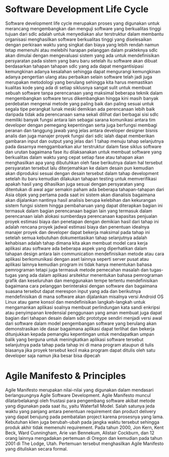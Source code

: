 
<h1> Software Development Life Cycle </h1>

Software development life cycle merupakan proses yang digunakan untuk merancang mengembangkan dan menguji software yang berkualitas tinggi tujuan dari sdlc adalah untuk menyediakan alur terstruktur dalam membantu organisasi menghasilkan software berkualitas tinggi yang diselesaikan dengan perkiraan waktu yang singkat dan biaya yang lebih rendah namun tetap memenuhi atau melebihi harapan pelanggan dalam prakteknya sdlc akan dimulai dengan mengevaluasi sistem yang ada untuk mendefinisikan persyaratan pada sistem yang baru baru setelah itu software akan dibuat berdasarkan tahapan tahapan sdlc yang ada dapat mengantisipasi kemungkinan adanya kesalahan sehingga dapat mengurangi kemungkinan adanya pengertian ulang atau perbaikan selain software telah jadi juga merupakan metodologi yang berulang sehingga kita harus memastikan kualitas kode yang ada di setiap siklusnya sangat sulit untuk membuat sebuah software tanpa perencanaan yang maksimal beberapa teknik dalam mengembangkan software terus dikembangkan hingga kini masih banyak perdebatan mengenai metode yang paling baik dan paling sesuai untuk segala tipe perangkat lunak meski demikian ada perencanaan lebih baik daripada tidak ada perencanaan sama sekali dilihat dari berbagai sisi sdlc memiliki banyak fungsi antara lain sebagai sarana komunikasi antara tim developer dengan pemegang kepentingan serta juga berfungsi membagi peranan dan tanggung jawab yang jelas antara developer designer bisnis analis dan juga manajer proyek fungsi dari sdlc ialah dapat memberikan gambaran input dan output yang jelas dari 1 tahap menuju tahap selanjutnya pada dasarnya menggambarkan alur terstruktur dalam fase siklus software dan urutan bagaimana fase itu dilaksanakan untuk membuat software yang berkualitas dalam waktu yang cepat setiap fase atau tahapan akan menghasilkan apa yang dibutuhkan oleh fase berikutnya dalam hal tersebut persyaratan tersebut lalu diterjemahkan ke dalam desain pun kemudian akan diproduksi sesuai dengan desain tersebut dalam tahap development setelah itu baru kemudian dilakukan tahapan testing untuk memverifikasi apakah hasil yang dihasilkan juga sesuai dengan persyaratan yang ditentukan di awal agar semakin paham ada beberapa tahapan-tahapan dari Asia objek yang pertama pada saat ini sistem akan dianalisis bagaimana akan dijalankan nantinya hasil analisis berupa kelebihan dan kekurangan sistem fungsi sistem hingga pembaharuan yang dapat diterapkan bagian ini termasuk dalam bagian perencanaan bagian lain yang termasuk dalam perencanaan ialah alokasi sumberdaya perencanaan kapasitas penjualan proyek estimasi biaya dan penetapan dengan demikian hasil dari tahap ini adalah rencana proyek jadwal estimasi biaya dan penentuan idealnya manajer proyek dan developer dapat bekerja maksimal pada tahap ini setelah semua kebutuhan dokumentasikan tahap selanjutnya adalah kehabisan adalah tahap dimana kita akan membuat model cara kerja aplikasi atau software ada beberapa aspek yang diperhatikan dalam tahapan design antara lain communication mendefinisikan metode atau cara aplikasi berkomunikasi dengan aset lainnya seperti server pusat atau aplikasi lainnya kemudian program ini tidak hanya menentukan bahasa pemrograman tetapi juga termasuk metode pemecahan masalah dan tugas-tugas yang ada dalam aplikasi arsitektur menentukan bahasa pemrograman grafik dan keseluruhan dan menggunakan tempe tertentu mendefinisikan bagaimana cara pelanggan berinteraksi dengan software dan bagaimana suasana tersebut dapat merespon input yang ada dan berikutnya mendefinisikan di mana software akan dijalankan misalnya versi Android OS Linux atau game konsol dan mendefinisikan langkah-langkah untuk mengamankan aplikasi soalnya membuat perlindungan kata sandi enkripsi atau penyimpanan kredensial penggunaan yang aman membuat juga dapat bagian dari tahapan desain dalam sdlc prototype sendiri menjadi versi awal dari software dalam model pengembangan software yang berulang akan demonstrasikan ide dasar bagaimana aplikasi dapat terlihat dan bekerja ditunjukkan kepada pemangku kepentingan untuk mendapatkan umpan balik yang berguna untuk meningkatkan aplikasi software tersebut selanjutnya pada tahap pada tahap ini di mana program ataupun di tulis biasanya jika proyek tersebut kecil maka program dapat ditulis oleh satu developer saja namun jika besar bisa dipecah


<h1> Agile Manifesto & Principles </h1>

Agile Manifesto merupakan nilai-nilai yang digunakan dalam mendasari berlangsungnya Agile Software Development. Agile Manifesto muncul dilatarbelakangi oleh frustasi para pengembang software akibat metode yang digunakan pada saat itu, yaitu Waterfall Model. Salah satunya jeda waktu yang panjang antara penentuan requirement dan product delivery yang dapat berujung pada pembatalan project karena prosesnya yang lama. Kebutuhan klien juga berubah-ubah pada jangka waktu tersebut sehingga produk akhir tidak memenuhi requirement.
Pada tahun 2000, Jon Kern, Kent Beck, Ward Cunningham, Arie van Bennekum, Alistair Cockburn, dan 12 orang lainnya mengadakan pertemuan di Oregon dan kemudian pada tahun 2001 di The Lodge, Utah. Pertemuan tersebut menghasilkan Agile Manifesto yang dituliskan secara formal. 
